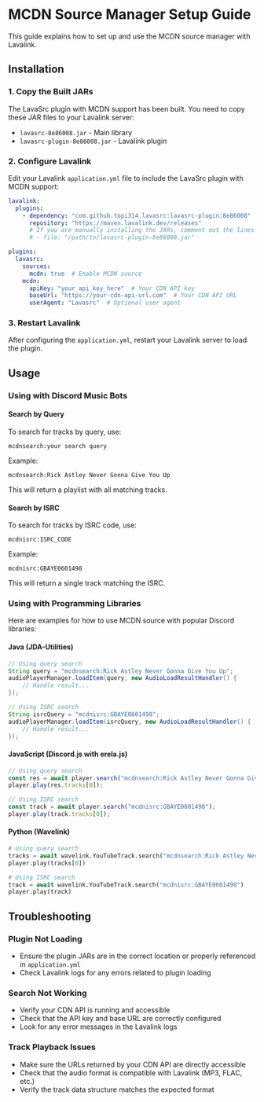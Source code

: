 # MCDN Source Manager Setup Guide

This guide explains how to set up and use the MCDN source manager with Lavalink.

## Installation

### 1. Copy the Built JARs

The LavaSrc plugin with MCDN support has been built. You need to copy these JAR files to your Lavalink server:

- `lavasrc-8e86008.jar` - Main library
- `lavasrc-plugin-8e86008.jar` - Lavalink plugin

### 2. Configure Lavalink

Edit your Lavalink `application.yml` file to include the LavaSrc plugin with MCDN support:

```yaml
lavalink:
  plugins:
    - dependency: "com.github.topi314.lavasrc:lavasrc-plugin:8e86008"
      repository: "https://maven.lavalink.dev/releases"
      # If you are manually installing the JARs, comment out the lines above and use this:
      # - file: "/path/to/lavasrc-plugin-8e86008.jar"

plugins:
  lavasrc:
    sources:
      mcdn: true  # Enable MCDN source
    mcdn:
      apiKey: "your_api_key_here"  # Your CDN API key
      baseUrl: "https://your-cdn-api-url.com"  # Your CDN API URL
      userAgent: "Lavasrc"  # Optional user agent
```

### 3. Restart Lavalink

After configuring the `application.yml`, restart your Lavalink server to load the plugin.

## Usage

### Using with Discord Music Bots

#### Search by Query

To search for tracks by query, use:

```
mcdnsearch:your search query
```

Example:
```
mcdnsearch:Rick Astley Never Gonna Give You Up
```

This will return a playlist with all matching tracks.

#### Search by ISRC

To search for tracks by ISRC code, use:

```
mcdnisrc:ISRC_CODE
```

Example:
```
mcdnisrc:GBAYE0601498
```

This will return a single track matching the ISRC.

### Using with Programming Libraries

Here are examples for how to use MCDN source with popular Discord libraries:

#### Java (JDA-Utilities)

```java
// Using query search
String query = "mcdnsearch:Rick Astley Never Gonna Give You Up";
audioPlayerManager.loadItem(query, new AudioLoadResultHandler() {
    // Handle result...
});

// Using ISRC search
String isrcQuery = "mcdnisrc:GBAYE0601498";
audioPlayerManager.loadItem(isrcQuery, new AudioLoadResultHandler() {
    // Handle result...
});
```

#### JavaScript (Discord.js with erela.js)

```javascript
// Using query search
const res = await player.search("mcdnsearch:Rick Astley Never Gonna Give You Up");
player.play(res.tracks[0]);

// Using ISRC search
const track = await player.search("mcdnisrc:GBAYE0601498");
player.play(track.tracks[0]);
```

#### Python (Wavelink)

```python
# Using query search
tracks = await wavelink.YouTubeTrack.search("mcdnsearch:Rick Astley Never Gonna Give You Up")
player.play(tracks[0])

# Using ISRC search
track = await wavelink.YouTubeTrack.search("mcdnisrc:GBAYE0601498")
player.play(track)
```

## Troubleshooting

### Plugin Not Loading

- Ensure the plugin JARs are in the correct location or properly referenced in `application.yml`
- Check Lavalink logs for any errors related to plugin loading

### Search Not Working

- Verify your CDN API is running and accessible
- Check that the API key and base URL are correctly configured
- Look for any error messages in the Lavalink logs

### Track Playback Issues

- Make sure the URLs returned by your CDN API are directly accessible
- Check that the audio format is compatible with Lavalink (MP3, FLAC, etc.)
- Verify the track data structure matches the expected format 